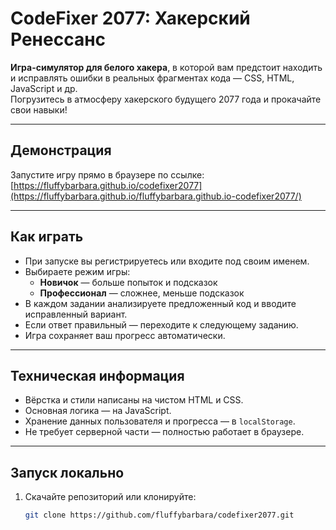 # CodeFixer 2077: Хакерский Ренессанс

**Игра-симулятор для белого хакера**, в которой вам предстоит находить и исправлять ошибки в реальных фрагментах кода — CSS, HTML, JavaScript и др.  
Погрузитесь в атмосферу хакерского будущего 2077 года и прокачайте свои навыки!

---

## Демонстрация

Запустите игру прямо в браузере по ссылке:  
[https://fluffybarbara.github.io/codefixer2077](https://fluffybarbara.github.io/fluffybarbara.github.io-codefixer2077/)

---

## Как играть

- При запуске вы регистрируетесь или входите под своим именем.
- Выбираете режим игры:  
  - **Новичок** — больше попыток и подсказок  
  - **Профессионал** — сложнее, меньше подсказок  
- В каждом задании анализируете предложенный код и вводите исправленный вариант.
- Если ответ правильный — переходите к следующему заданию.
- Игра сохраняет ваш прогресс автоматически.

---

## Техническая информация

- Вёрстка и стили написаны на чистом HTML и CSS.
- Основная логика — на JavaScript.
- Хранение данных пользователя и прогресса — в `localStorage`.
- Не требует серверной части — полностью работает в браузере.

---

## Запуск локально

1. Скачайте репозиторий или клонируйте:
   ```bash
   git clone https://github.com/fluffybarbara/codefixer2077.git

